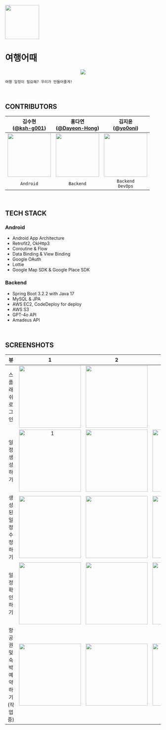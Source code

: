 <p align="left"><img src="https://github.com/tukcomCD2024/ISP/assets/77226122/e6c1dec3-8203-4f64-8981-d4e7ee14ed56" height=110></p>


# 여행어때
<p align="center"><img src="https://github.com/tukcomCD2024/ISP/assets/77226122/5bc49674-fbb5-40dd-a9df-3c21d43bd1a9"></p>

```
여행 일정이 필요해? 우리가 만들어줄게!
```
<br>

## CONTRIBUTORS
|                                   김수현<br/>([@ksh-g001](https://github.com/ksh-g001))                                    |                                      홍다연<br/>([@Dayeon-Hong](https://github.com/Dayon-Hong))                                       |                                  김지윤<br/>([@yo0oni](https://github.com/yo0oni))                                   | 
|:---------------------------------------------------------------------------------------------------------------------------:|:---------------------------------------------------------------------------------------------------------------------------:|:---------------------------------------------------------------------------------------------------------------------------:|
| <img width="140px" src="https://github.com/tukcomCD2024/ISP/assets/77226122/36bdcdb0-c88f-463d-acb2-abd8db0a0cb0"/> | <img width="140px" src="https://github.com/tukcomCD2024/ISP/assets/77226122/c1598761-04b5-4a68-84e4-91be2cceb058"/> | <img width="140px" src="https://github.com/tukcomCD2024/ISP/assets/77226122/a4da7789-2497-42dc-969a-a8af2cb0795c"/>
|                                                      `Android`                                                      |                                                         `Backend`                                                          |                                          `Backend`<br/>`DevOps`                                           |  
<br>

## TECH STACK
### Android
- Android App Architecture
- Retrofit2, OkHttp3
- Coroutine & Flow
- Data Binding & View Binding
- Google OAuth
- Lottie
- Google Map SDK & Google Place SDK

### Backend
- Spring Boot 3.2.2 with Java 17
- MySQL & JPA
- AWS EC2, CodeDeploy for deploy
- AWS S3
- GPT-4o API
- Amadeus API

<br>


## SCREENSHOTS
|       뷰       |                                                              1                                                              |                                                              2                                                              |                                                              3                                                              |                                                              4                                                              |
|:-------------:|:---------------------------------------------------------------------------------------------------------------------------:|:---------------------------------------------------------------------------------------------------------------------------:|:---------------------------------------------------------------------------------------------------------------------------:|:---------------------------------------------------------------------------------------------------------------------------:|
| 스플래쉬 <br> 로그인 | <img width="200px" src="https://github.com/tukcomCD2024/ISP/assets/77226122/bb69c970-f0b1-4eff-9a5b-4b2c7cf4d523"/> | <img width="200px" src="https://github.com/tukcomCD2024/ISP/assets/77226122/6423f85b-7e55-4294-ba14-0e037d9947db"/> |                                                                                                                             |                                                                                                                             |
| 일정 <br> 생성하기 | <img width="200px" alt="1" src="https://github.com/tukcomCD2024/ISP/assets/77226122/9e0705c2-e684-4ba9-9349-3d6ff0ab7840"> | <img width="200px" src="https://github.com/tukcomCD2024/ISP/assets/77226122/987838e3-bd5f-4e22-8797-6259c215670c"/> | <img width="200px" src="https://github.com/tukcomCD2024/ISP/assets/77226122/b488edce-4cc3-4923-97af-fe82b5c3c879"/> | <img width="200px" src="https://github.com/tukcomCD2024/ISP/assets/77226122/0e5579ec-b00f-4ea1-a8ee-8382aa43ad33"/> |
|   생성된 <br> 일정 <br> 수정하기   | <img width="200px" src="https://github.com/tukcomCD2024/ISP/assets/77226122/2d208aab-992b-4704-9223-0799bd9e8c0e"/> |  <img width="200px" src="https://github.com/tukcomCD2024/ISP/assets/77226122/034fde00-856c-4631-8ca0-646354721e08"/> |<img width="200px" src="https://github.com/tukcomCD2024/ISP/assets/77226122/86edd31c-c7a3-430d-84ca-34a37f5eb393"/> | <img width="200px" src="https://github.com/tukcomCD2024/ISP/assets/77226122/6e7d3b1c-7356-4d53-8462-c8ae74d57fc5"/> |
|   일정 <br> 확인하기   | <img width="200px" src="https://github.com/tukcomCD2024/ISP/assets/77226122/11f08d2f-9027-486b-8248-259845df2e125"/> | <img width="200px" src="https://github.com/tukcomCD2024/ISP/assets/77226122/0a9d9d5e-e500-4081-b9a1-7b174e5744c4"/> | <img width="200px" src="https://github.com/tukcomCD2024/ISP/assets/77226122/47d657d6-1c2e-43fe-a92c-3f4f87d65525"/> |  |
|   항공권 <br> 및 숙박 <br> 예약하기 <br> (작업 중)   | <img width="200px" src="https://github.com/tukcomCD2024/ISP/assets/77226122/85831a6d-97a6-472e-ba11-9f81b912e816"/> | <img width="200px" src="https://github.com/tukcomCD2024/ISP/assets/77226122/9c67b352-90b8-441a-a2e7-ed45c0c75d5e"/> | <img width="200px" src="https://github.com/tukcomCD2024/ISP/assets/77226122/99fe66b6-9698-432f-ae0c-e79d31309872"/> |  |


<br>
